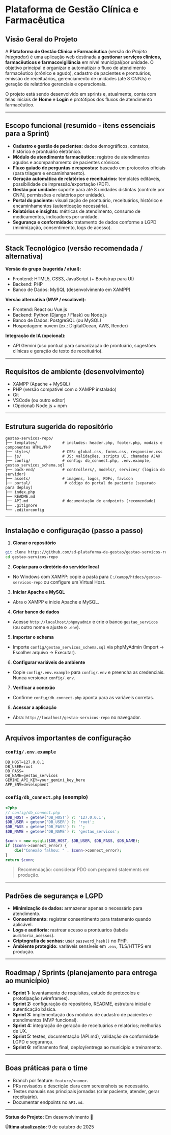 # Plataforma de Gestão Clínica e Farmacêutica

## Visão Geral do Projeto

A **Plataforma de Gestão Clínica e Farmacêutica** (versão do *Projeto Integrador*) é uma aplicação web destinada a **gestionar serviços clínicos, farmacêuticos e farmacovigilância** em nível municipal/por unidade. O objetivo principal é organizar e automatizar o fluxo de atendimento farmacêutico (crônico e agudo), cadastro de pacientes e prontuários, emissão de receituários, gerenciamento de unidades (até 8 CNPJs) e geração de relatórios gerenciais e operacionais.

O projeto está sendo desenvolvido em sprints e, atualmente, conta com telas iniciais de **Home** e **Login** e protótipos dos fluxos de atendimento farmacêutico.

---

## Escopo funcional (resumido - itens essenciais para a Sprint)

- **Cadastro e gestão de pacientes:** dados demográficos, contatos, histórico e prontuário eletrônico.
- **Módulo de atendimento farmacêutico:** registro de atendimentos agudos e acompanhamento de pacientes crônicos.
- **Fluxo guiado de perguntas e respostas:** baseado em protocolos oficiais (para triagem e encaminhamento).
- **Geração automática de relatórios e receituários:** templates editáveis, possibilidade de impressão/exportação (PDF).
- **Gestão por unidade:** suporte para até 8 unidades distintas (controle por CNPJ, permissões e relatórios por unidade).
- **Portal do paciente:** visualização de prontuário, receituários, histórico e encaminhamentos (autenticação necessária).
- **Relatórios e insights:** métricas de atendimento, consumo de medicamentos, indicadores por unidade.
- **Segurança e conformidade:** tratamento de dados conforme a LGPD (minimização, consentimento, logs de acesso).

---

## Stack Tecnológico (versão recomendada / alternativa)

**Versão do grupo (sugerida / atual):**
- Frontend: HTML5, CSS3, JavaScript (+ Bootstrap para UI)
- Backend: PHP
- Banco de Dados: MySQL (desenvolvimento em XAMPP)

**Versão alternativa (MVP / escalável):**
- Frontend: React ou Vue.js
- Backend: Python (Django / Flask) ou Node.js
- Banco de Dados: PostgreSQL (ou MySQL)
- Hospedagem: nuvem (ex.: DigitalOcean, AWS, Render)

**Integração de IA (opcional):**
- API Gemini (uso pontual para sumarização de prontuário, sugestões clínicas e geração de texto de receituário).

---

## Requisitos de ambiente (desenvolvimento)

- XAMPP (Apache + MySQL)
- PHP (versão compatível com o XAMPP instalado)
- Git
- VSCode (ou outro editor)
- (Opcional) Node.js + npm

---

## Estrutura sugerida do repositório

```
gestao-servicos-repo/
├── templates/           # includes: header.php, footer.php, modais e componentes HTML/PHP
├── styles/              # CSS: global.css, forms.css, responsive.css
├── js/                  # JS: validações, scripts UI, chamadas AJAX
├── config/              # config: db_connect.php, .env.example, gestao_servicos_schema.sql
├── back-end/            # controllers/, models/, services/ (lógica do servidor)
├── assets/              # imagens, logos, PDFs, favicon
├── portal/               # código do portal do paciente (separado para deploy)
├── index.php
├── README.md
├── API.md               # documentação de endpoints (recomendado)
├── .gitignore
└── .editorconfig
```

---

## Instalação e configuração (passo a passo)

1. **Clonar o repositório**

```bash
git clone https://github.com/sd-plataforma-de-gestao/gestao-servicos-repo.git
cd gestao-servicos-repo
```

2. **Copiar para o diretório do servidor local**
- No Windows com XAMPP: copie a pasta para `C:/xampp/htdocs/gestao-servicos-repo` ou configure um Virtual Host.

3. **Iniciar Apache e MySQL**
- Abra o XAMPP e inicie Apache e MySQL.

4. **Criar banco de dados**
- Acesse `http://localhost/phpmyadmin` e crie o banco `gestao_servicos` (ou outro nome e ajuste o `.env`).

5. **Importar o schema**
- Importe `config/gestao_servicos_schema.sql` via phpMyAdmin (Import → Escolher arquivo → Executar).

6. **Configurar variáveis de ambiente**
- Copie `config/.env.example` para `config/.env` e preencha as credenciais. Nunca versionar `config/.env`.

7. **Verificar a conexão**
- Confirme `config/db_connect.php` aponta para as variáveis corretas.

8. **Acessar a aplicação**
- Abra: `http://localhost/gestao-servicos-repo` no navegador.

---

## Arquivos importantes de configuração

### `config/.env.example`

```env
DB_HOST=127.0.0.1
DB_USER=root
DB_PASS=
DB_NAME=gestao_servicos
GEMINI_API_KEY=your_gemini_key_here
APP_ENV=development
```

### `config/db_connect.php` (exemplo)

```php
<?php
// config/db_connect.php
$DB_HOST = getenv('DB_HOST') ?: '127.0.0.1';
$DB_USER = getenv('DB_USER') ?: 'root';
$DB_PASS = getenv('DB_PASS') ?: '';
$DB_NAME = getenv('DB_NAME') ?: 'gestao_servicos';

$conn = new mysqli($DB_HOST, $DB_USER, $DB_PASS, $DB_NAME);
if ($conn->connect_error) {
    die("Conexão falhou: " . $conn->connect_error);
}
return $conn;
```

> Recomendação: considerar PDO com prepared statements em produção.

---

## Padrões de segurança e LGPD

- **Minimização de dados:** armazenar apenas o necessário para atendimento.
- **Consentimento:** registrar consentimento para tratamento quando aplicável.
- **Logs e auditoria:** rastrear acesso a prontuários (tabela `auditoria_acessos`).
- **Criptografia de senhas:** usar `password_hash()` no PHP.
- **Ambiente protegido:** variáveis sensíveis em `.env`, TLS/HTTPS em produção.

---

## Roadmap / Sprints (planejamento para entrega ao município)

- **Sprint 1:** levantamento de requisitos, estudo de protocolos e prototipação (wireframes).
- **Sprint 2:** configuração do repositório, README, estrutura inicial e autenticação básica.
- **Sprint 3:** implementação dos módulos de cadastro de pacientes e atendimentos (MVP funcional).
- **Sprint 4:** integração de geração de receituários e relatórios; melhorias de UX.
- **Sprint 5:** testes, documentação (API.md), validação de conformidade LGPD e segurança.
- **Sprint 6:** refinamento final, deploy/entrega ao município e treinamento.

---

## Boas práticas para o time

- Branch por feature: `feature/<nome>`.
- PRs revisados e descrição clara com screenshots se necessário.
- Testes manuais nas principais jornadas (criar paciente, atender, gerar receituário).
- Documentar endpoints no `API.md`.

---

**Status do Projeto:** Em desenvolvimento 🚧

**Última atualização:** 9 de outubro de 2025

